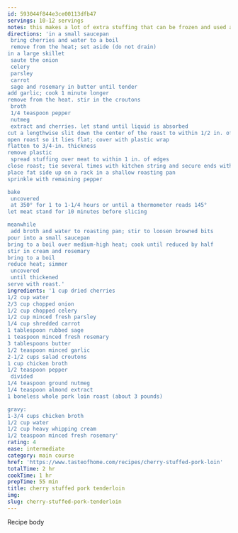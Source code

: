 ```yaml
---
id: 593044f844e3ce00113dfb47
servings: 10-12 servings
notes: this makes a lot of extra stuffing that can be frozen and used another time easily.
directions: 'in a small saucepan
 bring cherries and water to a boil
 remove from the heat; set aside (do not drain)
in a large skillet
 saute the onion
 celery
 parsley
 carrot
 sage and rosemary in butter until tender
add garlic; cook 1 minute longer
remove from the heat. stir in the croutons
 broth
 1/4 teaspoon pepper
 nutmeg
 extract and cherries. let stand until liquid is absorbed
cut a lengthwise slit down the center of the roast to within 1/2 in. of bottom
open roast so it lies flat; cover with plastic wrap
flatten to 3/4-in. thickness
remove plastic
 spread stuffing over meat to within 1 in. of edges
close roast; tie several times with kitchen string and secure ends with toothpicks
place fat side up on a rack in a shallow roasting pan
sprinkle with remaining pepper

bake
 uncovered
 at 350° for 1 to 1-1/4 hours or until a thermometer reads 145°
let meat stand for 10 minutes before slicing

meanwhile
 add broth and water to roasting pan; stir to loosen browned bits
pour into a small saucepan
bring to a boil over medium-high heat; cook until reduced by half
stir in cream and rosemary
bring to a boil
reduce heat; simmer
 uncovered
 until thickened
serve with roast.'
ingredients: '1 cup dried cherries
1/2 cup water
2/3 cup chopped onion
1/2 cup chopped celery
1/2 cup minced fresh parsley
1/4 cup shredded carrot
1 tablespoon rubbed sage
1 teaspoon minced fresh rosemary
3 tablespoons butter
1/2 teaspoon minced garlic
2-1/2 cups salad croutons
1 cup chicken broth
1/2 teaspoon pepper
 divided
1/4 teaspoon ground nutmeg
1/4 teaspoon almond extract
1 boneless whole pork loin roast (about 3 pounds)

gravy:
1-3/4 cups chicken broth
1/2 cup water
1/2 cup heavy whipping cream
1/2 teaspoon minced fresh rosemary'
rating: 4
ease: intermediate
category: main course
href: 'https://www.tasteofhome.com/recipes/cherry-stuffed-pork-loin'
totalTime: 2 hr
cookTime: 1 hr
prepTime: 55 min
title: cherry stuffed pork tenderloin
img:
slug: cherry-stuffed-pork-tenderloin
---
```

Recipe body